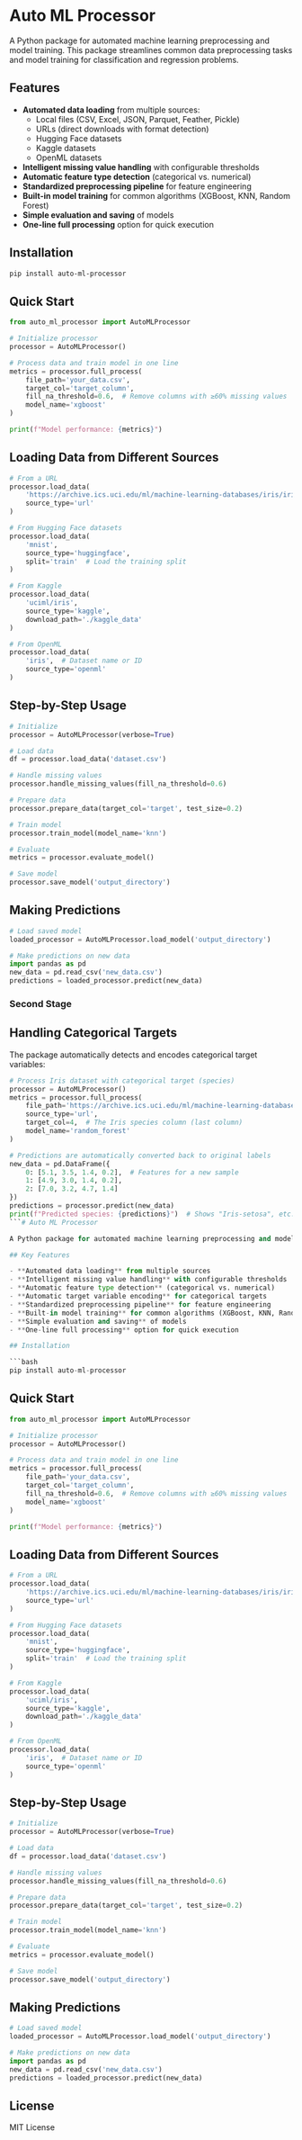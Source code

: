 # Auto ML Processor

A Python package for automated machine learning preprocessing and model training. This package streamlines common data preprocessing tasks and model training for classification and regression problems.

## Features

- **Automated data loading** from multiple sources:
  - Local files (CSV, Excel, JSON, Parquet, Feather, Pickle)
  - URLs (direct downloads with format detection)
  - Hugging Face datasets
  - Kaggle datasets
  - OpenML datasets
- **Intelligent missing value handling** with configurable thresholds
- **Automatic feature type detection** (categorical vs. numerical)
- **Standardized preprocessing pipeline** for feature engineering
- **Built-in model training** for common algorithms (XGBoost, KNN, Random Forest)
- **Simple evaluation and saving** of models
- **One-line full processing** option for quick execution

## Installation

```bash
pip install auto-ml-processor
```

## Quick Start

```python
from auto_ml_processor import AutoMLProcessor

# Initialize processor
processor = AutoMLProcessor()

# Process data and train model in one line
metrics = processor.full_process(
    file_path='your_data.csv',
    target_col='target_column',
    fill_na_threshold=0.6,  # Remove columns with ≥60% missing values
    model_name='xgboost'
)

print(f"Model performance: {metrics}")
```

## Loading Data from Different Sources

```python
# From a URL
processor.load_data(
    'https://archive.ics.uci.edu/ml/machine-learning-databases/iris/iris.data',
    source_type='url'
)

# From Hugging Face datasets
processor.load_data(
    'mnist',
    source_type='huggingface',
    split='train'  # Load the training split
)

# From Kaggle
processor.load_data(
    'uciml/iris',
    source_type='kaggle',
    download_path='./kaggle_data'
)

# From OpenML
processor.load_data(
    'iris',  # Dataset name or ID
    source_type='openml'
)
```

## Step-by-Step Usage

```python
# Initialize
processor = AutoMLProcessor(verbose=True)

# Load data
df = processor.load_data('dataset.csv')

# Handle missing values
processor.handle_missing_values(fill_na_threshold=0.6)

# Prepare data
processor.prepare_data(target_col='target', test_size=0.2)

# Train model
processor.train_model(model_name='knn')

# Evaluate
metrics = processor.evaluate_model()

# Save model
processor.save_model('output_directory')
```

## Making Predictions

```python
# Load saved model
loaded_processor = AutoMLProcessor.load_model('output_directory')

# Make predictions on new data
import pandas as pd
new_data = pd.read_csv('new_data.csv')
predictions = loaded_processor.predict(new_data)
```

### Second Stage

## Handling Categorical Targets

The package automatically detects and encodes categorical target variables:

```python
# Process Iris dataset with categorical target (species)
processor = AutoMLProcessor()
metrics = processor.full_process(
    file_path='https://archive.ics.uci.edu/ml/machine-learning-databases/iris/iris.data',
    source_type='url',
    target_col=4,  # The Iris species column (last column)
    model_name='random_forest'
)

# Predictions are automatically converted back to original labels
new_data = pd.DataFrame({
    0: [5.1, 3.5, 1.4, 0.2],  # Features for a new sample
    1: [4.9, 3.0, 1.4, 0.2],
    2: [7.0, 3.2, 4.7, 1.4]
})
predictions = processor.predict(new_data)
print(f"Predicted species: {predictions}")  # Shows "Iris-setosa", etc.
```# Auto ML Processor

A Python package for automated machine learning preprocessing and model training. This package streamlines common data preprocessing tasks and model training for classification and regression problems.

## Key Features

- **Automated data loading** from multiple sources
- **Intelligent missing value handling** with configurable thresholds
- **Automatic feature type detection** (categorical vs. numerical)
- **Automatic target variable encoding** for categorical targets
- **Standardized preprocessing pipeline** for feature engineering
- **Built-in model training** for common algorithms (XGBoost, KNN, Random Forest)
- **Simple evaluation and saving** of models
- **One-line full processing** option for quick execution

## Installation

```bash
pip install auto-ml-processor
```

## Quick Start

```python
from auto_ml_processor import AutoMLProcessor

# Initialize processor
processor = AutoMLProcessor()

# Process data and train model in one line
metrics = processor.full_process(
    file_path='your_data.csv',
    target_col='target_column',
    fill_na_threshold=0.6,  # Remove columns with ≥60% missing values
    model_name='xgboost'
)

print(f"Model performance: {metrics}")
```

## Loading Data from Different Sources

```python
# From a URL
processor.load_data(
    'https://archive.ics.uci.edu/ml/machine-learning-databases/iris/iris.data',
    source_type='url'
)

# From Hugging Face datasets
processor.load_data(
    'mnist',
    source_type='huggingface',
    split='train'  # Load the training split
)

# From Kaggle
processor.load_data(
    'uciml/iris',
    source_type='kaggle',
    download_path='./kaggle_data'
)

# From OpenML
processor.load_data(
    'iris',  # Dataset name or ID
    source_type='openml'
)
```

## Step-by-Step Usage

```python
# Initialize
processor = AutoMLProcessor(verbose=True)

# Load data
df = processor.load_data('dataset.csv')

# Handle missing values
processor.handle_missing_values(fill_na_threshold=0.6)

# Prepare data
processor.prepare_data(target_col='target', test_size=0.2)

# Train model
processor.train_model(model_name='knn')

# Evaluate
metrics = processor.evaluate_model()

# Save model
processor.save_model('output_directory')
```

## Making Predictions

```python
# Load saved model
loaded_processor = AutoMLProcessor.load_model('output_directory')

# Make predictions on new data
import pandas as pd
new_data = pd.read_csv('new_data.csv')
predictions = loaded_processor.predict(new_data)
```

## License

MIT License